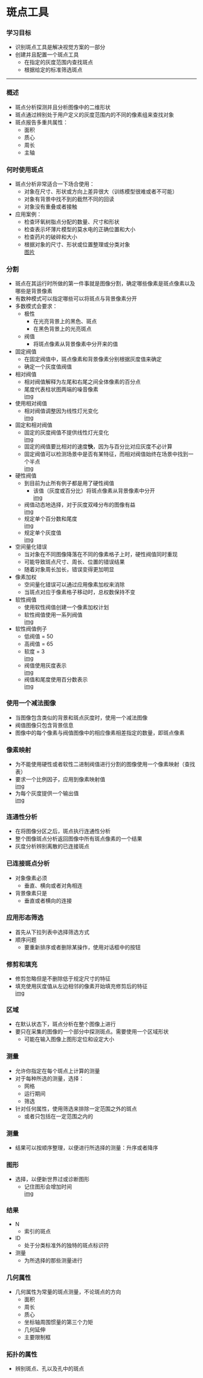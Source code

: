 # 斑点工具

### 学习目标
- 识别斑点工具是解决视觉方案的一部分
- 创建并且配置一个斑点工具
    - 在指定的灰度范围内查找斑点
    - 根据给定的标准筛选斑点
---
### 概述
- 斑点分析探测并且分析图像中的二维形状
- 斑点通过辨别处于用户定义的灰度范围内的不同的像素组来查找对象
- 斑点报告多重共属性：
    - 面积
    - 质心
    - 周长
    - 主轴
    
### 何时使用斑点
- 斑点分析非常适合一下场合使用：
    - 对象在尺寸、形状或方向上差异很大（训练模型很难或者不可能）
    - 对象有背景中找不到的截然不同的回读
    - 对象没有重叠或者接触
- 应用案例：
    - 检查环氧树脂点分配的数量、尺寸和形状
    - 检查表示坏薄片模型的莫水电的正确位置和大小
    - 检查药片的破碎和大小
    - 根据对象的尺寸、形状或位置整理或分类对象  
[图片](https://github.com/Hellathor/VersionPro/blob/main/img/20220316143450.jpg)
### 分割
- 斑点在其运行时所做的第一件事就是图像分割，确定哪些像素是斑点像素以及哪些是背景像素
- 有数种模式可以指定哪些可以将斑点与背景像素分开
- 多数模式会要求：
    - 极性
        - 在光亮背景上的黑色、斑点
        - 在黑色背景上的光亮斑点
    - 阀值
        - 将斑点像素从背景像素中分开来的值
- 固定阀值
    - 在固定阀值中，斑点像素和背景像素分别根据灰度值来确定
    - 确定一个灰度值阀值
- 相对阀值
    - 相对阀值解释为左尾和右尾之间全体像素的百分点
    - 尾度代表柱状图两端的噪音像素  
    [img](https://github.com/Hellathor/VersionPro/blob/main/img/20220316155149.png)
- 使用相对阀值
    - 相对阀值调整因为线性灯光变化  
    [img](https://github.com/Hellathor/VersionPro/blob/main/img/20220316155327.png)
- 固定和相对阀值
    - 固定的灰度阀值不提供线性灯光变化  
    [img](https://github.com/Hellathor/VersionPro/blob/main/img/20220316155457.png)
    - 固定的阀值要比相对的速度**快**，因为与百分比对应灰度不必计算
    - 固定阀值可以检测场景中是否有某特征，而相对阀值始终在场景中找到一个半点  
    [img](https://github.com/Hellathor/VersionPro/blob/main/img/20220316155728.png)
- 硬性阀值
    - 到目前为止所有例子都是用了硬性阀值
        - 该值（灰度或百分比）将斑点像素从背景像素中分开  
        [img](https://github.com/Hellathor/VersionPro/blob/main/img/20220316155948.png)
    - 阀值动态地选择，对于灰度双峰分布的图像有益  
    [img](https://github.com/Hellathor/VersionPro/blob/main/img/20220316160223.png)
    - 规定单个百分数和尾度  
    [img](https://github.com/Hellathor/VersionPro/blob/main/img/20220316160334.png)
    - 规定单个灰度值  
    [img](https://github.com/Hellathor/VersionPro/blob/main/img/20220316160412.png)
- 空间量化错误
    - 当对象在不同图像降落在不同的像素格子上时，硬性阀值同时重现
    - 可能导致斑点尺寸、周长、位置的错误结果
    - 随着对象周长加长，错误变得更加明显
- 像素加权
    - 空间量化错误可以通过应用像素加权来消除
    - 当斑点对应于像素格子移动时，总权数保持不变
- 软性阀值
    - 使用软性阀值创建一个像素加权计划
    - 软性阀值使用一系列阀值  
    [img](https://github.com/Hellathor/VersionPro/blob/main/img/20220316161038.png)
- 软性阀值例子
    - 低阀值 = 50
    - 高阀值 = 65
    - 软度 = 3  
    [img](https://github.com/Hellathor/VersionPro/blob/main/img/20220316161209.png)
    - 阀值使用灰度表示  
    [img](https://github.com/Hellathor/VersionPro/blob/main/img/20220316161353.png)
    - 阀值和尾度使用百分数表示  
    [img](https://github.com/Hellathor/VersionPro/blob/main/img/20220316161448.png)
### 使用一个减法图像
- 当图像包含类似的背景和斑点灰度时，使用一个减法图像
- 阀值图像只包含背景信息
- 图像中的每个像素与阀值图像中的相应像素相差指定的数量，即斑点像素
### 像素映射
- 为不能使用硬性或者软性二进制阀值进行分割的图像使用一个像素映射（查找表）
- 要求一个比例因子，应用到像素映射值  
[img](https://github.com/Hellathor/VersionPro/blob/main/img/20220316162243.png)
- 为每个灰度提供一个输出值  
[img](https://github.com/Hellathor/VersionPro/blob/main/img/20220316162537.png)
### 连通性分析
- 在将图像分区之后，斑点执行连通性分析
- 整个图像斑点分析返回图像中所有斑点像素的一个结果
- 灰度分析辨别离散的已连接斑点
### 已连接斑点分析
- 对象像素必须
    - 垂直、横向或者对角相连
- 背景像素只是
    - 垂直或者横向的连接
### 应用形态筛选
- 首先从下拉列表中选择筛选方式
- 顺序问题
    - 要重新排序或者删除某操作，使用对话框中的按钮
### 修剪和填充
- 修剪忽略但是不删除低于规定尺寸的特征
- 填充使用灰度值从左边相邻的像素开始填充修剪后的特征  
[img](https://github.com/Hellathor/VersionPro/blob/main/img/20220316163637.png)
### 区域
- 在默认状态下，斑点分析在整个图像上进行
- 要只在采集的图像的一个部分中探测斑点。需要使用一个区域形状
    - 可能在输入图像上图形定位和设定大小
### 测量
- 允许你指定在每个斑点上计算的测量
- 对于每种所选的测量，选择：
    - 网格
    - 运行期间
    - 筛选
- 针对任何属性，使用筛选来排除一定范围之外的斑点
    - 或者只包括在一定范围之内的
### 测量
- 结果可以按顺序整理，以便进行所选择的测量：升序或者降序
### 图形
- 选择，以便新世界过或诊断图形
    - 记住图形会增加时间  
    [img](https://github.com/Hellathor/VersionPro/blob/main/img/20220316165038.png)
### 结果
- N
    - 索引的斑点
- ID
    - 处于分类标准外的独特的斑点标识符
- 测量
    - 为所选择的那些测量进行
### 几何属性
- 几何属性为常量的斑点测量，不论斑点的方向
    - 面积
    - 周长
    - 质心
    - 坐标轴周围惯量的第三个力矩
    - 几何延伸
    - 主要限制框
### 拓扑的属性
- 辨别斑点、孔以及孔中的斑点